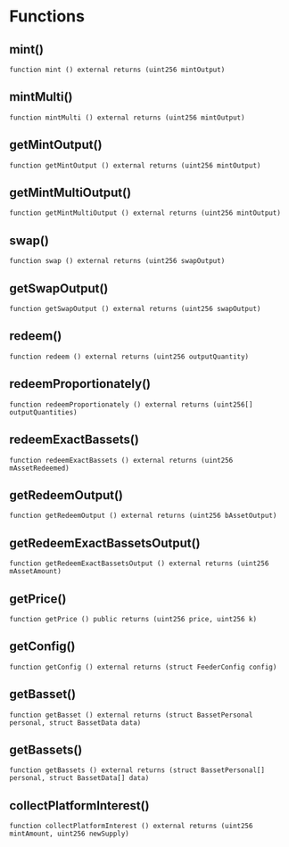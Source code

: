 # Functions

## mint()
`function mint () external returns (uint256 mintOutput)`



## mintMulti()
`function mintMulti () external returns (uint256 mintOutput)`



## getMintOutput()
`function getMintOutput () external returns (uint256 mintOutput)`



## getMintMultiOutput()
`function getMintMultiOutput () external returns (uint256 mintOutput)`



## swap()
`function swap () external returns (uint256 swapOutput)`



## getSwapOutput()
`function getSwapOutput () external returns (uint256 swapOutput)`



## redeem()
`function redeem () external returns (uint256 outputQuantity)`



## redeemProportionately()
`function redeemProportionately () external returns (uint256[] outputQuantities)`



## redeemExactBassets()
`function redeemExactBassets () external returns (uint256 mAssetRedeemed)`



## getRedeemOutput()
`function getRedeemOutput () external returns (uint256 bAssetOutput)`



## getRedeemExactBassetsOutput()
`function getRedeemExactBassetsOutput () external returns (uint256 mAssetAmount)`



## getPrice()
`function getPrice () public returns (uint256 price, uint256 k)`



## getConfig()
`function getConfig () external returns (struct FeederConfig config)`



## getBasset()
`function getBasset () external returns (struct BassetPersonal personal, struct BassetData data)`



## getBassets()
`function getBassets () external returns (struct BassetPersonal[] personal, struct BassetData[] data)`



## collectPlatformInterest()
`function collectPlatformInterest () external returns (uint256 mintAmount, uint256 newSupply)`



